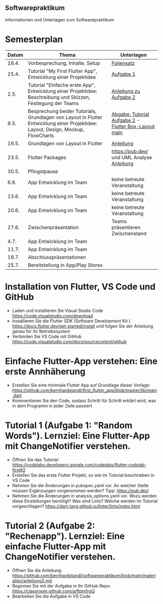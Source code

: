 ## Softwarepraktikum
Informationen und Unterlagen zum Softwarepraktikum


# Semesterplan

| Datum  | Thema | Unterlagen |
| ------------- | ------------- | ------------- |
| 18.4.  | Vorbesprechung, Inhalte, Setup | [Foliensatz](sp_foliensatz.pdf) |
| 25.4.  | Tutorial "My First Flutter App",  Entwicklung einer Projektidee  | [Aufgabe 1](https://codelabs.developers.google.com/codelabs/flutter-codelab-first#0)|
| 2.5.  | Tutorial "Einfache erste App", Entwicklung einer Projektidee: Beschreibung und Skizzen, Festlegung der Teams   | [Anleitung zu Aufgabe 2](/materialien/anleitung2.md) |
| 9.5.  | Besprechung beider Tutorials, Grundlagen von Layout in Flutter Entwicklung einer Projektidee: Layout, Design, Mockup, FlowCharts |[Abgabe: Tutorial Aufgabe 2](https://classroom.github.com/a/ftpm1rgQ) -   [Flutter Box-Layout main](https://github.com/bernhardstandl/flutter_layout) |
| 16.5.  | Grundlagen von Layout in Flutter | [Anleitung](https://github.com/bernhardstandl/softwarepraktikum/blob/main/materialien/layout.md) |
| 23.5.  | Flutter Packages |https://pub.dev/  und UML Analyse [Anleitung](https://github.com/bernhardstandl/softwarepraktikum/blob/main/materialien/uml.md)|
| 30.5.  | Pfingstpause |  |
| 6.6.  |  App Entwicklung im Team  | keine betreute Veranstaltung |
| 13.6.  |  App Entwicklung im Team  | keine betreute Veranstaltung |
| 20.6.  | App Entwicklung im Team |keine betreute Veranstaltung  |
| 27.6.  | Zwischenpräsentation | Teams präsentieren Zwischenstand  |
| 4.7.  | App Entwicklung im Team |  |
| 11.7.  |  App Entwicklung im Team  |  |
| 18.7.  | Abschlusspräsentationen |  |
| 25.7.  | Bereitstellung in App/Play Stores |  |


# Installation von Flutter, VS Code und GitHub
* Laden und installieren Sie Visual Studio Code https://code.visualstudio.com/download
* Installieren Sie die Flutter SDK (Software Development Kit ) https://docs.flutter.dev/get-started/install und folgen Sie der Anleitung genau für ihr  Betriebssystem
* Verbinden Sie VS Code mit GitHub https://code.visualstudio.com/docs/sourcecontrol/github

# Einfache Flutter-App verstehen: Eine erste Annhäherung
* Erstellen Sie eine minimale Flutter App auf Grundlage dieser Vorlage: https://github.com/bernhardstandl/first_flutter_app/blob/master/lib/main.dart
* Kommentieren Sie den Code, sodass Schritt für Schritt erklärt wird, was in dem Programm in jeder Zeile passiert

# Tutorial 1 (Aufgabe 1: "Random Words"). Lernziel: Eine Flutter-App mit ChangeNotifier verstehen.
* Öffnen Sie das Tutorial: https://codelabs.developers.google.com/codelabs/flutter-codelab-first#2
* Erstellen Sie das erste Flutter Projekt, so wie im Tutorial beschrieben in VS Code
* Nehmen Sie die Änderungen in pubspec.yaml vor. An welcher Stelle müssen Ergänzungen vorgenommen werden? Tipp: https://pub.dev/
* Nehmen Sie die Änderungen in analysis_options.yaml vor. Wozu werden diese Einstellungen benötigt? Was sind Lints? Welche werden im Tutorial vorgeschlagen? https://dart-lang.github.io/linter/lints/index.html

# Tutorial 2 (Aufgabe 2: "Rechenapp"). Lernziel: Eine einfache Flutter-App mit ChangeNotifier verstehen.
* Öffnen Sie die Anleitung: https://github.com/bernhardstandl/softwarepraktikum/blob/main/materialien/anleitung2.md
* Beginnen Sie mit der Aufgabe in Ihr GitHub Repo: https://classroom.github.com/a/ftpm1rgQ
* Bearbeiten Sie die Aufgabe in VS Code

